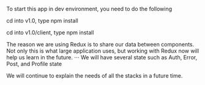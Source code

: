 To start this app in dev environment,  you need to do the following

cd into v1.0, type
npm install

cd into v1.0/client, type
npm install


The reason we are using Redux is to share our data between components. Not only this is what large application uses, but working with Redux now will help us learn in the future. 
⋅⋅⋅ We will have several state such as Auth, Error, Post, and Profile state

We will continue to explain the needs of all the stacks in a future time.
